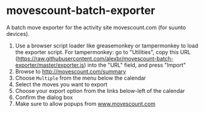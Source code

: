 # movescount-batch-exporter
A batch move exporter for the activity site movescount.com (for suunto devices).

1. Use a browser script loader like greasemonkey or tampermonkey to load the exporter script. For tampermonkey: go to "Utilities", copy this URL (https://raw.githubusercontent.com/alexbr/movescount-batch-exporter/master/exporter.js) into the "URL" field, and press "Import"
1. Browse to http://movescount.com/summary
1. Choose `Multiple` from the menu below the calendar
1. Select the moves you want to export
1. Choose your export option from the links below-left of the calendar
1. Confirm the dialog box
1. Make sure to allow popups from www.movescount.com
